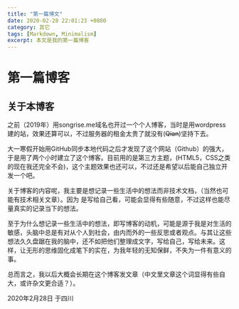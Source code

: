 ```yaml
---
title: "第一篇博文"
date: 2020-02-28 22:01:23 +0800
category: 其它
tags: [Markdown, Minimalism]
excerpt: 本文是我的第一篇博客
---
```

# 第一篇博客

## 关于本博客
之前（2019年）用songrise.me域名也开过一个个人博客，当时是用wordpress建的站，效果还算可以，不过服务器的租金太贵了就没有(~~Qian~~)坚持下去。

大一寒假开始用GitHub同步本地代码之后才发现了这个网站（Github）的强大，于是用了两个小时建立了这个博客。目前用的是第三方主题，(HTML5，CSS之类的现在我还完全不会)，这个主题效果也还可以，不过还是希望以后能自己独立开发一个吧。

关于博客的内容呢，我主要是想记录一些生活中的想法而非技术文档，（当然也可能有技术相关文章）。因为
是写给自己看，可能会显得有些随意，不过这样也能尽量真实的记录当下的想法。

至于为什么想记录一些生活中的想法，即写博客的动机，可能是源于我是对生活的敏感，头脑中总是有对从个人到社会，由内而外的一些反思或者观点。与其让这些想法久久盘踞在我的脑中，还不如把他们整理成文字，写给自己，写给未来。这样，让无形的思维固化成笔下的实在，为我年轻的无知保鲜，不失为一件有意义的事。

总而言之，我以后大概会长期在这个博客发文章（中文里文章这个词显得有些自大，或许杂文更合适？）。

2020年2月28日
于四川




